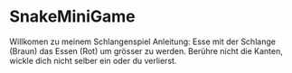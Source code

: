 # SnakeMiniGame
Willkomen zu meinem Schlangenspiel
Anleitung:
    Esse mit der Schlange (Braun) das Essen (Rot) um grösser zu werden.
    Berühre nicht die Kanten, wickle dich nicht selber ein oder du verlierst. 